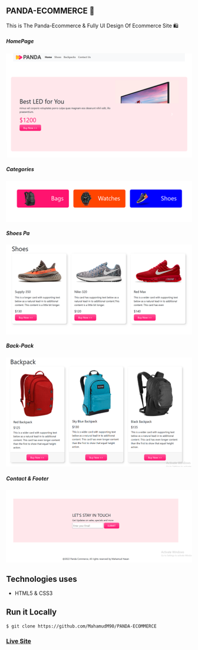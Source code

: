 ## PANDA-ECOMMERCE 🛒

This is The Panda-Ecommerce & Fully UI Design Of Ecommerce Site 🛍️



##### HomePage
![ScreenShot of Form](screenshots/a.png)




##### Categories
![ScreenShot of Form](screenshots/b.png)



##### Shoes Pa
![ScreenShot of Form](screenshots/c.png)



##### Back-Pack
![ScreenShot of Form](screenshots/d.png)




##### Contact & Footer
![ScreenShot of Form](screenshots/e.png)




## Technologies uses

 - HTML5 & CSS3




## Run it Locally
```
$ git clone https://github.com/MahamudM90/PANDA-ECOMMERCE

```
   ###    [Live Site](https://mahamudm90.github.io/PANDA-ECOMMERCE/)
